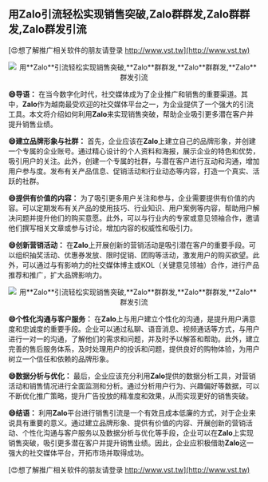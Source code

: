 ## **用**Zalo**引流轻松实现销售突破,**Zalo**群群发,**Zalo**群群发,**Zalo**群发引流**

[😍想了解推广相关软件的朋友请登录 http://www.vst.tw](http://www.vst.tw)

 <center><img src="https://vst.tw/MP4/tuiguang/png/2.png" alt="用**Zalo**引流轻松实现销售突破,**Zalo**群群发,**Zalo**群群发,**Zalo**群发引流"></center>

**😄导语：**
在当今数字化时代，社交媒体成为了企业推广和销售的重要渠道。其中，**Zalo**作为越南最受欢迎的社交媒体平台之一，为企业提供了一个强大的引流工具。本文将介绍如何利用**Zalo**来实现销售突破，帮助企业吸引更多潜在客户并提升销售业绩。

**😄建立品牌形象与社群：**
首先，企业应该在**Zalo**上建立自己的品牌形象，并创建一个专属的企业账号。通过精心设计的个人资料和海报，展示企业的特色和优势，吸引用户的关注。此外，创建一个专属的社群，与潜在客户进行互动和沟通，增加用户参与度。发布有关产品信息、促销活动和行业动态等内容，打造一个真实、活跃的社群。

**😄提供有价值的内容：**
为了吸引更多用户关注和参与，企业需要提供有价值的内容。可以定期发布有关产品的使用技巧、行业知识、用户案例等内容，帮助用户解决问题并提升他们的购买意愿。此外，可以与行业内的专家或意见领袖合作，邀请他们撰写相关文章或参与讨论，增加内容的权威性和吸引力。

**😄创新营销活动：**
在**Zalo**上开展创新的营销活动是吸引潜在客户的重要手段。可以组织抽奖活动、优惠券发放、限时促销、团购等活动，激发用户的购买欲望。此外，可以通过与有影响力的社交媒体博主或KOL（关键意见领袖）合作，进行产品推荐和推广，扩大品牌影响力。

 <center><img src="https://vst.tw/MP4/tuiguang/png/0.png" alt="用**Zalo**引流轻松实现销售突破,**Zalo**群群发,**Zalo**群群发,**Zalo**群发引流"></center>

**😄个性化沟通与客户服务：**
在**Zalo**上与用户建立个性化的沟通，是提升用户满意度和忠诚度的重要手段。企业可以通过私聊、语音消息、视频通话等方式，与用户进行一对一的沟通，了解他们的需求和问题，并及时予以解答和帮助。此外，建立完善的售后服务体系，及时处理用户的投诉和问题，提供良好的购物体验，为用户树立一个信任和依赖的品牌形象。

**😄数据分析与优化：**
最后，企业应该充分利用**Zalo**提供的数据分析工具，对营销活动和销售情况进行全面监测和分析。通过分析用户行为、兴趣偏好等数据，可以不断优化推广策略，提升广告投放的精准度和效果，从而实现更好的销售突破。

**😄结语：**
利用**Zalo**平台进行销售引流是一个有效且成本低廉的方式，对于企业来说具有重要的意义。通过建立品牌形象、提供有价值的内容、开展创新的营销活动、个性化沟通与客户服务以及数据分析与优化等手段，企业可以在**Zalo**上实现销售突破，吸引更多潜在客户并提升销售业绩。因此，企业应积极借助**Zalo**这一强大的社交媒体平台，开拓市场并取得成功。

[😍想了解推广相关软件的朋友请登录 http://www.vst.tw](http://www.vst.tw)



